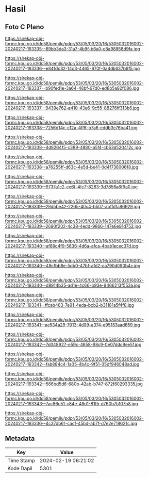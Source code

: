 # Hasil

## Foto C Plano

https://sirekap-obj-formc.kpu.go.id/dc58/pemilu/pdpr/53/05/03/20/16/5305032016002-20240217-193335--89bb3da3-31a7-4b9f-b6a0-c8a98858d9fa.jpg

https://sirekap-obj-formc.kpu.go.id/dc58/pemilu/pdpr/53/05/03/20/16/5305032016002-20240217-193336--e841dc32-14c3-4465-970f-0a4db637b9f5.jpg

https://sirekap-obj-formc.kpu.go.id/dc58/pemilu/pdpr/53/05/03/20/16/5305032016002-20240217-193337--b90fed1e-3a64-48bf-97d0-ed8b5a92f086.jpg

https://sirekap-obj-formc.kpu.go.id/dc58/pemilu/pdpr/53/05/03/20/16/5305032016002-20240217-193337--9439e762-a410-43e6-9c55-88276ff313b6.jpg

https://sirekap-obj-formc.kpu.go.id/dc58/pemilu/pdpr/53/05/03/20/16/5305032016002-20240217-193338--7256d14c-c12a-4ff6-b7a6-eddb3e76ba41.jpg

https://sirekap-obj-formc.kpu.go.id/dc58/pemilu/pdpr/53/05/03/20/16/5305032016002-20240217-193338--4d8264f5-c389-4880-a5f4-cb53d520412c.jpg

https://sirekap-obj-formc.kpu.go.id/dc58/pemilu/pdpr/53/05/03/20/16/5305032016002-20240217-193338--a76255ff-d63c-4e5d-be41-0d4f738006f8.jpg

https://sirekap-obj-formc.kpu.go.id/dc58/pemilu/pdpr/53/05/03/20/16/5305032016002-20240217-193339--9737a1c2-ee6f-4fc7-8283-3d7856a6f9a0.jpg

https://sirekap-obj-formc.kpu.go.id/dc58/pemilu/pdpr/53/05/03/20/16/5305032016002-20240217-193339--29d5be42-2265-40c4-b507-abffd1a86929.jpg

https://sirekap-obj-formc.kpu.go.id/dc58/pemilu/pdpr/53/05/03/20/16/5305032016002-20240217-193339--2690f202-4c38-4edd-9866-147e6e91d753.jpg

https://sirekap-obj-formc.kpu.go.id/dc58/pemilu/pdpr/53/05/03/20/16/5305032016002-20240217-193340--af88c4f9-5836-4d6a-afca-4bab1ecec37d.jpg

https://sirekap-obj-formc.kpu.go.id/dc58/pemilu/pdpr/53/05/03/20/16/5305032016002-20240217-193340--49cfbb8e-5db0-47bf-afd2-ca790d090b4c.jpg

https://sirekap-obj-formc.kpu.go.id/dc58/pemilu/pdpr/53/05/03/20/16/5305032016002-20240217-193340--d8914b35-ad1e-4c66-b93e-9466213f553a.jpg

https://sirekap-obj-formc.kpu.go.id/dc58/pemilu/pdpr/53/05/03/20/16/5305032016002-20240217-193341--ffcab483-7e91-4eda-bcb2-b31181a5f4f8.jpg

https://sirekap-obj-formc.kpu.go.id/dc58/pemilu/pdpr/53/05/03/20/16/5305032016002-20240217-193341--ae534a29-7013-4d09-a374-e95183aad659.jpg

https://sirekap-obj-formc.kpu.go.id/dc58/pemilu/pdpr/53/05/03/20/16/5305032016002-20240217-193342--7d048927-e59c-4658-98c9-0e07ddc8ee5f.jpg

https://sirekap-obj-formc.kpu.go.id/dc58/pemilu/pdpr/53/05/03/20/16/5305032016002-20240217-193342--fab884c4-1a05-4b4c-9f51-05df946048ad.jpg

https://sirekap-obj-formc.kpu.go.id/dc58/pemilu/pdpr/53/05/03/20/16/5305032016002-20240217-193342--566bd5d6-680b-42ab-b747-872f60293335.jpg

https://sirekap-obj-formc.kpu.go.id/dc58/pemilu/pdpr/53/05/03/20/16/5305032016002-20240217-193343--7ac86c51-c84e-48d1-81f5-d760b7b107b8.jpg

https://sirekap-obj-formc.kpu.go.id/dc58/pemilu/pdpr/53/05/03/20/16/5305032016002-20240217-193336--4c37db61-cacf-45bd-ab7f-d7e2e718621c.jpg


## Metadata

| Key        | Value               |
| ---------- | ------------------- |
| Time Stamp | 2024-02-19 06:21:02 |
| Kode Dapil | 5301                |



